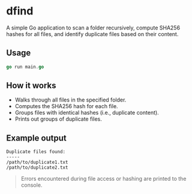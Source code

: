 # dfind

A simple Go application to scan a folder recursively, compute SHA256 hashes for all files, and identify duplicate files based on their content.

## Usage

```go
go run main.go
```

## How it works

- Walks through all files in the specified folder.
- Computes the SHA256 hash for each file.
- Groups files with identical hashes (i.e., duplicate content).
- Prints out groups of duplicate files.

## Example output

```
Duplicate files found:
-----
/path/to/duplicate1.txt
/path/to/duplicate2.txt
```

> Errors encountered during file access or hashing are printed to the console.
